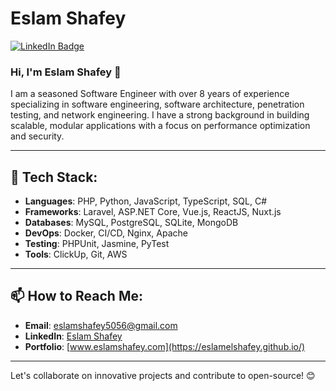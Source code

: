 # Eslam Shafey

[![LinkedIn Badge](https://img.shields.io/badge/-eslamshafey-blue?style=flat-square&logo=Linkedin&logoColor=white&link=https://www.linkedin.com/in/eslam-shafey)]([https://www.linkedin.com/in/eslam-shafey](https://www.linkedin.com/in/eslam-shafey-1a52171b6/))

### Hi, I'm Eslam Shafey 👋

I am a seasoned Software Engineer with over 8 years of experience specializing in software engineering, software architecture, penetration testing, and network engineering. I have a strong background in building scalable, modular applications with a focus on performance optimization and security.

---

## 🔧 Tech Stack:
- **Languages**: PHP, Python, JavaScript, TypeScript, SQL, C#
- **Frameworks**: Laravel, ASP.NET Core, Vue.js, ReactJS, Nuxt.js
- **Databases**: MySQL, PostgreSQL, SQLite, MongoDB
- **DevOps**: Docker, CI/CD, Nginx, Apache
- **Testing**: PHPUnit, Jasmine, PyTest
- **Tools**: ClickUp, Git, AWS

---

## 📫 How to Reach Me:
- **Email**: eslamshafey5056@gmail.com
- **LinkedIn**: [Eslam Shafey](https://www.linkedin.com/in/eslam-shafey)
- **Portfolio**: [www.eslamshafey.com](https://eslamelshafey.github.io/)

---

Let's collaborate on innovative projects and contribute to open-source! 😊
